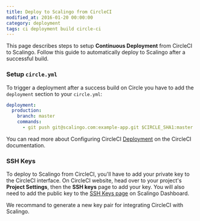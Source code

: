```yaml
---
title: Deploy to Scalingo from CircleCI
modified_at: 2016-01-20 00:00:00
category: deployment
tags: ci deployment build circle-ci
---
```


This page describes steps to setup **Continuous Deployment** from CircleCI to Scalingo. Follow this guide to automatically deploy to Scalingo after a successful build.

### Setup `circle.yml`

To trigger a deployment after a success build on Circle you have to add the `deployment` section to your `circle.yml`:
```yml
deployment:
  production:
    branch: master
    commands:
      - git push git@scalingo.com:example-app.git $CIRCLE_SHA1:master
``` 

You can read more about Configuring CircleCI [Deployment](https://circleci.com/docs/configuration#deployment) on the CircleCI documentation.

### SSH Keys

To deploy to Scalingo from CircleCI, you'll have to add your private key to the CircleCI interface. On CircleCI website, head over to your project's **Project Settings**, then the **SSH keys** page to add your key. You will also need to add the public key to the [SSH Keys page](https://my.scalingo.com/keys) on Scalingo Dashboard.

We recommand to generate a new key pair for integrating CircleCI with Scalingo.

